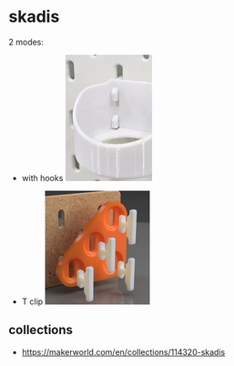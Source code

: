 # skadis

2 modes:

* with hooks ![alt text](image-1.png)

* T clip ![alt text](image.png)

## collections
* https://makerworld.com/en/collections/114320-skadis